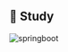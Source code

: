 ## :pencil: Study
![springboot](https://img.shields.io/badge/spring%20boot-6DB33F.svg?&style=for-the-badge&logo=springboot&logoColor=white) 
